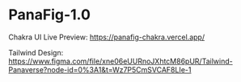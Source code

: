 # PanaFig-1.0 

Chakra UI Live Preview: https://panafig-chakra.vercel.app/


Tailwind Design: https://www.figma.com/file/xne06eUURnoJXhtcM86pUR/Tailwind-Panaverse?node-id=0%3A1&t=Wz7P5CmSVCAF8LIe-1